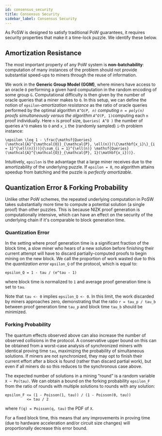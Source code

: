 ```yaml
---
id: consensus_security
title: Consensus Security
sidebar_label: Consensus Security
---
```


As PoSW is designed to satisfy traditional PoW guarantees,
it requires security properties that make it a time-lock puzzle.
We identify these below.

## Amortization Resistance

The most important property of any PoW system is **non-batchability**:
computation of many instances of the problem should not provide substantial speed-ups to miners through the reuse of information.

We work in the **Generic Group Model (GGM)**,
where miners have access to an oracle `O` performing a given hard computation
in the random encoding of some group `G`.
Computational difficulty is then given by the number of oracle queries that a miner
makes to `O`. In this setup, we can define the notion of `epsilon`-*amortization resistance*
as the ratio of oracle queries performed by the optimal algorithm
`A^O`_`(P, n)` computing `n = poly(n)` proofs simultaneously versus
the algorithm `A^O`_`(P, 1)`computing each `n` proof individually.
Here `n` is proof size, `Queries( A^O )` the number of queries `A^O` makes to `O` and `x_i`
the (randomly sampled) `i`-th problem instance:
```
\epsilon \leq 1 - \frac{\mathsf{Queries}(\mathcal{A}^{\mathcal{O}}_{\mathcal{P}, \ell(n)}(\{\mathbf{x_i}\}_{i = 1}^{\ell(n)}))}{\sum_{i = 1}^{\ell(n)} \mathsf{Queries}(\mathcal{A}^{\mathcal{O}}_{\mathcal{P}, 1}(\mathbf{x_i}))}.
```

Intuitively, `epsilon` is the advantage that a large miner receives due to the amortizability of the underlying puzzle.
If `epsilon = 0`, no algorithm attains speedup from batching and the puzzle is *perfectly amortizable*.

## Quantization Error & Forking Probability

Unlike other PoW schemes, the repeated underlying computation in PoSW takes substantially more time to compute
a potential solution (a single proof) than other puzzles. This is because NIZK proof generation is computationally intensive,
which can have an effect on the security of the underlying chain if it's comparable to block generation time.

### Quantization Error

In the setting where proof generation time is a significant fraction of the block time,
a slow miner who hears of a new solution before finishing their current attempt will have to discard partially-computed proofs
to begin mining on the new block. We call the proportion of work wasted due to this the *quantization error* `epsilon_Q` of the protocol,
which is equal to:
```
epsilon_Q = 1 - tau / (e^tau - 1)
```
where block time is normalized to `1` and average proof generation time is set to `tau`.

Note that `tau <- 0` implies `epsilon_Q <- 0`.
In this limit, the work discarded by miners approaches zero,
demonstrating that the ratio `r = tau_p / tau_b` between proof generation time
`tau_p` and block time `tau_b` should be minimized.

### Forking Probability

The quantum effects observed above can also increase the number of observed collisions in the protocol.
A conservative upper bound on this
can be obtained from a worst-case analysis of synchronized miners with identical proving time `tau`,
maximizing the probability of simultaneous solutions. If miners are not synchronized,
they may opt to finish their current effort after a block is found (rather than discard partial work),
but even if all miners do so this reduces to the synchronous case above.

The expected number of solutions in a mining “round” is a random variable
`X ~ Po(tau)`. We can obtain a bound on the forking probability `epsilon_F` from the ratio of rounds with multiple solutions
to rounds with any solution:
```
epsilon_F <= (1 - Poisson(1, tau)) / (1 - Poisson(0, tau))
          <= tau / 2
```
where `f(q) = Poisson(q, tau)` the PDF of `X`. 

For a fixed block time,
this means that any improvements in proving time (due to hardware acceleration and/or circuit size changes)
will proportionally decrease this error bound.
